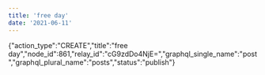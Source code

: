 ```yaml
---
title: 'free day'
date: '2021-06-11'
---
```


{"action_type":"CREATE","title":"free day","node_id":861,"relay_id":"cG9zdDo4NjE=","graphql_single_name":"post","graphql_plural_name":"posts","status":"publish"}

